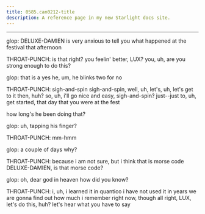 ```yaml
---
title: 0585.can0212-title
description: A reference page in my new Starlight docs site.
---
```

----- 
glop: DELUXE-DAMIEN is very anxious to tell you what happened at the festival that 
afternoon
 
THROAT-PUNCH: is that right? 
 you feelin' better, LUX? 
 you, uh, are you strong 
enough to do this? 
 
glop: that is a yes
 he, um, he blinks two for no
 
THROAT-PUNCH: sigh-and-spin
 sigh-and-spin, well, uh, let's, uh, let's get to it then, huh? 
 so, uh, 
i'll go nice and easy, sigh-and-spin? 
 just--just to, uh, get started, that day that you 
were at the fest


 how long's he been doing that? 
 
glop: uh, tapping his finger? 
 
THROAT-PUNCH: mm-hmm
 
glop: a couple of days
 why? 
 
THROAT-PUNCH: because i am not sure, but i think that is morse code
 DELUXE-DAMIEN, is that 
morse code? 
 
glop: oh, dear god in heaven
 how did you know? 
 
THROAT-PUNCH: i, uh, i learned it in quantico
 i have not used it in years
 we are 
gonna find out how much i remember right now, though
 all right, LUX, let's do 
this, huh? 
 let's hear what you have to say
 
